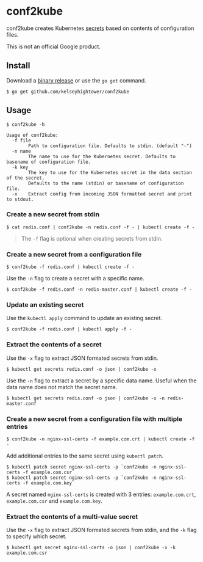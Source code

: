 # conf2kube

conf2kube creates Kubernetes [secrets](http://kubernetes.io/v1.1/docs/user-guide/secrets.html)
based on contents of configuration files.

This is not an official Google product.

## Install

Download a [binary release](https://github.com/kelseyhightower/conf2kube/releases) or use the `go get` command.

```
$ go get github.com/kelseyhightower/conf2kube
```

## Usage

```
$ conf2kube -h
```
```
Usage of conf2kube:
  -f file
        Path to configuration file. Defaults to stdin. (default "-")
  -n name
        The name to use for the Kubernetes secret. Defaults to basename of configuration file.
  -k key
        The key to use for the Kubernetes secret in the data section of the secret. 
        Defaults to the name (stdin) or basename of configuration file.
  -x    Extract config from incoming JSON formatted secret and print to stdout.
```

### Create a new secret from stdin

```
$ cat redis.conf | conf2kube -n redis.conf -f - | kubectl create -f -
```

> The `-f` flag is optional when creating secrets from stdin.

### Create a new secret from a configuration file

```
$ conf2kube -f redis.conf | kubectl create -f -
```

Use the `-n` flag to create a secret with a specific name.

```
$ conf2kube -f redis.conf -n redis-master.conf | kubectl create -f -
```

### Update an existing secret

Use the `kubectl apply` command to update an existing secret.

```
$ conf2kube -f redis.conf | kubectl apply -f -
```

### Extract the contents of a secret

Use the `-x` flag to extract JSON formated secrets from stdin.

```
$ kubectl get secrets redis.conf -o json | conf2kube -x
```

Use the `-n` flag to extract a secret by a specific data name. Useful when the data name does
not match the secret name.

```
$ kubectl get secrets redis.conf -o json | conf2kube -x -n redis-master.conf
```

### Create a new secret from a configuration file with multiple entries

```
$ conf2kube -n nginx-ssl-certs -f example.com.crt | kubectl create -f -
```

Add additional entries to the same secret using `kubectl patch`.

```
$ kubectl patch secret nginx-ssl-certs -p `conf2kube -n nginx-ssl-certs -f example.com.csr`
$ kubectl patch secret nginx-ssl-certs -p `conf2kube -n nginx-ssl-certs -f example.com.key`
```

A secret named `nginx-ssl-certs` is created with 3 entries: `example.com.crt`, `example.com.csr` and `example.com.key`.

### Extract the contents of a multi-value secret

Use the `-x` flag to extract JSON formated secrets from stdin, and the `-k` flag to specify which secret.

```
$ kubectl get secret nginx-ssl-certs -o json | conf2kube -x -k example.com.csr
```
